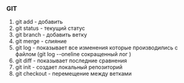 ### GIT
1. git add - добавить
2. git status - текущий статус
3. git branch - добавить ветку
4. git merge - слияние
5. git log - показывает все изменения которые производились с файлом (git log --oneline сокращенный лог )
6. git diff - показывает последние сравнения
7. git init - создает локальный репозиторий
8. git checkout - перемещение между ветками